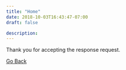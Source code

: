 ```yaml
---
title: "Home"
date: 2018-10-03T16:43:47-07:00
draft: false

description:
---
```


<div class="container text-center py-3">
    <div class="card py-5">
        <p class="m-auto">Thank you for accepting the response request.</p>
    </div>
    <a href="/responder/page0" class="btn btn-lg btn-block btn-primary text-white">
        Go Back
    </a>
</div>